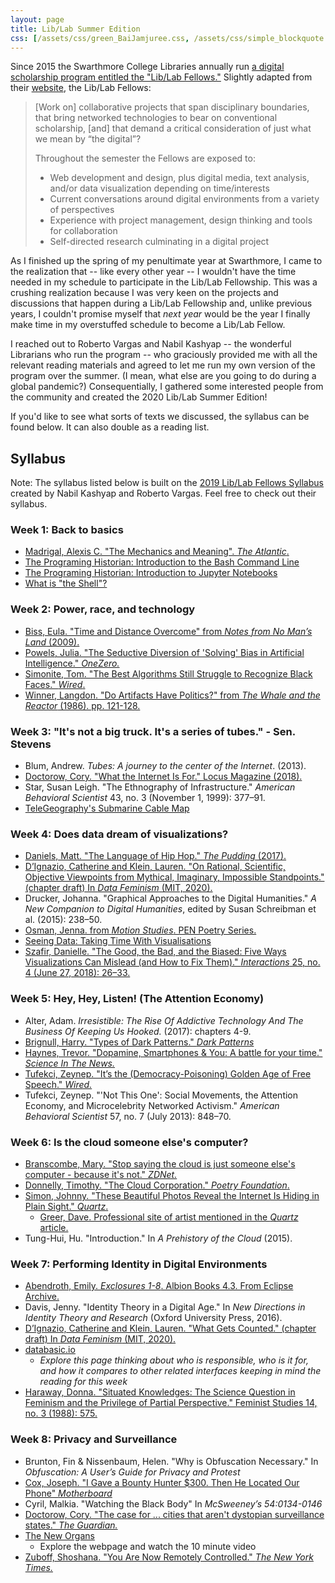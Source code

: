 ```yaml
---
layout: page
title: Lib/Lab Summer Edition
css: [/assets/css/green_BaiJamjuree.css, /assets/css/simple_blockquote.css]
---
```


Since 2015 the Swarthmore College Libraries annually run [a digital scholarship program entitled the "Lib/Lab Fellows."](http://ds.swarthmore.edu/fellows/) Slightly adapted from their [website](http://ds.swarthmore.edu/fellows/), the Lib/Lab Fellows:

> [Work on] collaborative projects that span disciplinary boundaries, that bring networked technologies to bear on conventional scholarship, [and] that demand a critical consideration of just what we mean by “the digital”?
>
> Throughout the semester the Fellows are exposed to:
>
> * Web development and design, plus digital media, text analysis, and/or data visualization depending on time/interests
> * Current conversations around digital environments from a variety of perspectives
> * Experience with project management, design thinking and tools for collaboration
> * Self-directed research culminating in a digital project

As I finished up the spring of my penultimate year at Swarthmore, I came to the realization that -- like every other year -- I wouldn't have the time needed in my schedule to participate in the Lib/Lab Fellowship. This was a crushing realization because I was very keen on the projects and discussions that happen during a Lib/Lab Fellowship and, unlike previous years, I couldn't promise myself that *next year* would be the year I finally make time in my overstuffed schedule to become a Lib/Lab Fellow.

I reached out to Roberto Vargas and Nabil Kashyap -- the wonderful Librarians who run the program -- who graciously provided me with all the relevant reading materials and agreed to let me run my own version of the program over the summer. (I mean, what else are you going to do during a global pandemic?) Consequentially, I gathered some interested people from the community and created the 2020 Lib/Lab Summer Edition! 

If you'd like to see what sorts of texts we discussed, the syllabus can be found below. It can also double as a reading list.



## Syllabus

Note: The syllabus listed below is built on the [2019 Lib/Lab Fellows Syllabus](https://swat-ds.github.io/liblab/) created by Nabil Kashyap and Roberto Vargas. Feel free to check out their syllabus.  

### Week 1: Back to basics

* [Madrigal, Alexis C. "The Mechanics and Meaning". *The Atlantic*.](https://www.theatlantic.com/technology/archive/2012/06/the-mechanics-and-meaning-of-that-ol-dial-up-modem-sound/257816/)
* [The Programing Historian: Introduction to the Bash Command Line](https://programminghistorian.org/en/lessons/intro-to-bash)
* [The Programing Historian: Introduction to Jupyter Notebooks](https://programminghistorian.org/en/lessons/jupyter-notebooks)
* [What is "the Shell"?](http://linuxcommand.org/lc3_lts0010.php)

### Week 2: Power, race, and technology

* [Biss, Eula. "Time and Distance Overcome" from *Notes from No Man’s Land* (2009).](https://ir.uiowa.edu/cgi/viewcontent.cgi?article=6414&context=iowareview)
* [Powels, Julia. "The Seductive Diversion of 'Solving' Bias in Artificial Intelligence." *OneZero.*](https://onezero.medium.com/the-seductive-diversion-of-solving-bias-in-artificial-intelligence-890df5e5ef53)
* [Simonite, Tom. "The Best Algorithms Still Struggle to Recognize Black Faces." *Wired*.](https://www.wired.com/story/best-algorithms-struggle-recognize-black-faces-equally/)
* [Winner, Langdon. "Do Artifacts Have Politics?" from *The Whale and the Reactor* (1986). pp. 121-128.](https://www.cc.gatech.edu/~beki/cs4001/Winner.pdf)

### Week 3: "It's not a big truck. It's a series of tubes." -  Sen. Stevens

* Blum, Andrew. *Tubes: A journey to the center of the Internet*. (2013).
* [Doctorow, Cory. "What the Internet Is For." Locus Magazine (2018).](https://locusmag.com/2018/11/cory-doctorow-what-the-internet-is-for/) 
* Star, Susan Leigh. "The Ethnography of Infrastructure." *American Behavioral Scientist* 43, no. 3 (November 1, 1999): 377–91.
* [TeleGeography's Submarine Cable Map](https://www.submarinecablemap.com/)

### Week 4: Does data dream of visualizations? 

* [Daniels, Matt. "The Language of Hip Hop." *The Pudding* (2017).](https://pudding.cool/2017/02/vocabulary/)
* [D’Ignazio, Catherine and Klein, Lauren. "On Rational, Scientific, Objective Viewpoints from Mythical, Imaginary, Impossible Standpoints." (chapter draft) In *Data Feminism* (MIT, 2020).](https://bookbook.pubpub.org/pub/8tjbs2x5)
* Drucker, Johanna. "Graphical Approaches to the Digital Humanities." *A New Companion to Digital Humanities*, edited by Susan Schreibman et al. (2015): 238–50.
* [Osman, Jenna. from *Motion Studies*. PEN Poetry Series.](https://pen.org/from-motion-studies/)
* [Seeing Data: Taking Time With Visualisations](http://seeingdata.org/sections/intro/)
* [Szafir, Danielle. "The Good, the Bad, and the Biased: Five Ways Visualizations Can Mislead (and How to Fix Them)." *Interactions* 25, no. 4 (June 27, 2018): 26–33.](https://cmci.colorado.edu/visualab/papers/p26-szafir.pdf)

### Week 5: Hey, Hey, Listen! (The Attention Economy)

* Alter, Adam. *Irresistible: The Rise Of Addictive Technology And The Business Of Keeping Us Hooked.* (2017): chapters 4-9.
* [Brignull, Harry. "Types of Dark Patterns." *Dark Patterns*](https://www.darkpatterns.org/types-of-dark-pattern)
* [Haynes, Trevor. "Dopamine, Smartphones & You: A battle for your time." *Science In The News.*](http://sitn.hms.harvard.edu/flash/2018/dopamine-smartphones-battle-time/)
* [Tufekci, Zeynep. "It’s the (Democracy-Poisoning) Golden Age of Free Speech." *Wired.*](https://www.wired.com/story/free-speech-issue-tech-turmoil-new-censorship/)
* Tufekci, Zeynep. "'Not This One': Social Movements, the Attention Economy, and Microcelebrity Networked Activism." *American Behavioral Scientist* 57, no. 7 (July 2013): 848–70.

### Week 6: Is the cloud someone else's computer?

* [Branscombe, Mary. "Stop saying the cloud is just someone else's computer - because it's not." *ZDNet.*](https://www.zdnet.com/article/stop-saying-the-cloud-is-just-someone-elses-computer-because-its-not/)
* [Donnelly, Timothy. "The Cloud Corporation." *Poetry Foundation*.](https://www.poetryfoundation.org/poems/54305/the-cloud-corporation)
* [Simon, Johnny. "These Beautiful Photos Reveal the Internet Is Hiding in Plain Sight." *Quartz*.](https://qz.com/770849/these-beautiful-photos-reveal-the-internet-is-hiding-in-plain-sight/)
  * [Greer, Dave. Professional site of artist mentioned in the *Quartz* article.](https://davegreer.cc/INTERNET)
* Tung-Hui, Hu. "Introduction." In *A Prehistory of the Cloud* (2015).

### Week 7: Performing Identity in Digital Environments

* [Abendroth, Emily. *Exclosures 1-8*. Albion Books 4.3. From Eclipse Archive.](http://eclipsearchive.org/projects/EXCLOSURES/Exclosures.pdf)
* Davis, Jenny. "Identity Theory in a Digital Age." In *New Directions in Identity Theory and Research* (Oxford University Press, 2016). 
* [D’Ignazio, Catherine and Klein, Lauren. "What Gets Counted." (chapter draft) In *Data Feminism* (MIT, 2020).](https://bookbook.pubpub.org/pub/rykaknh1)
* [databasic.io](https://databasic.io/en/)
  * *Explore this page thinking about who is responsible, who is it for, and how it compares to other related interfaces keeping in mind the reading for this week*
* [Haraway, Donna. "Situated Knowledges: The Science Question in Feminism and the Privilege of Partial Perspective." Feminist Studies 14, no. 3 (1988): 575.](https://philpapers.org/archive/HARSKT.pdf)

### Week 8: Privacy and Surveillance 

* Brunton, Fin & Nissenbaum, Helen. "Why is Obfuscation Necessary." In *Obfuscation: A User’s Guide for Privacy and Protest*
* [Cox, Joseph. "I Gave a Bounty Hunter $300. Then He Located Our Phone" *Motherboard*](https://www.vice.com/en_us/article/nepxbz/i-gave-a-bounty-hunter-300-dollars-located-phone-microbilt-zumigo-tmobile)
* Cyril, Malkia. "Watching the Black Body" In *McSweeney’s 54:0134-0146*
* [Doctorow, Cory. "The case for ... cities that aren't dystopian surveillance states." *The Guardian.*](https://www.theguardian.com/cities/2020/jan/17/the-case-for-cities-where-youre-the-sensor-not-the-thing-being-sensed)
* [The New Organs](https://neworgans.net/) 
  * Explore the webpage and watch the 10 minute video
* [Zuboff, Shoshana. "You Are Now Remotely Controlled." *The New York Times.*](https://www.nytimes.com/2020/01/24/opinion/sunday/surveillance-capitalism.html)

